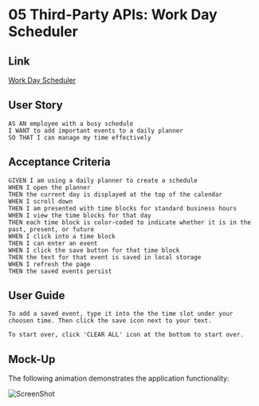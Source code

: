 # 05 Third-Party APIs: Work Day Scheduler

## Link
[Work Day Scheduler](https://ilyublinsky.github.io/bcs-homework-assignment-5/)


## User Story

```
AS AN employee with a busy schedule
I WANT to add important events to a daily planner
SO THAT I can manage my time effectively
```


## Acceptance Criteria

```
GIVEN I am using a daily planner to create a schedule
WHEN I open the planner
THEN the current day is displayed at the top of the calendar
WHEN I scroll down
THEN I am presented with time blocks for standard business hours
WHEN I view the time blocks for that day
THEN each time block is color-coded to indicate whether it is in the past, present, or future
WHEN I click into a time block
THEN I can enter an event
WHEN I click the save button for that time block
THEN the text for that event is saved in local storage
WHEN I refresh the page
THEN the saved events persist
```
## User Guide
```
To add a saved event, type it into the the time slot under your choosen time. Then click the save icon next to your text.

To start over, click 'CLEAR ALL' icon at the bottom to start over.
```

## Mock-Up

The following animation demonstrates the application functionality:

![ScreenShot](/Assets/05-third-party-apis-homework-demo.gif)
